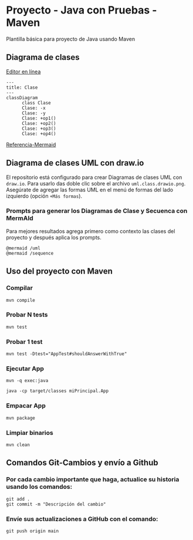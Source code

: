 # Proyecto - Java con Pruebas - Maven

Plantilla básica para proyecto de Java usando Maven

## Diagrama de clases
[Editor en línea](https://mermaid.live/)
```mermaid
---
title: Clase
---
classDiagram
      class Clase
      Clase: -x
      Clase: -y
      Clase: +op1()
      Clase: +op2()
      Clase: +op3()
      Clase: +op4()
```
[Referencia-Mermaid](https://mermaid.js.org/syntax/classDiagram.html)

## Diagrama de clases UML con draw.io
El repositorio está configurado para crear Diagramas de clases UML con ```draw.io```. Para usarlo das doble clic sobre el archivo ```uml.class.drawio.png```. Asegúrate de agregar las formas UML en el menú de formas del lado izquierdo (opción ```+Más formas```).

### Prompts para generar los Diagramas de Clase y Secuenca con MermAId

Para mejores resultados agrega primero como contexto las clases del proyecto y después aplica los prompts.

```
@mermaid /uml
@mermaid /sequence
```

## Uso del proyecto con Maven

### Compilar
```
mvn compile
```
### Probar N tests
```
mvn test
```
### Probar 1 test
```
mvn test -Dtest="AppTest#shouldAnswerWithTrue" 
```
### Ejecutar App
```
mvn -q exec:java
```
```
java -cp target/classes miPrincipal.App
```
### Empacar App
```
mvn package
```
### Limpiar binarios
```
mvn clean
```
## Comandos Git-Cambios y envío a Github 

### Por cada cambio importante que haga, actualice su historia usando los comandos:
```
git add .
git commit -m "Descripción del cambio"
```
### Envíe sus actualizaciones a GitHub con el comando:
```
git push origin main
```
